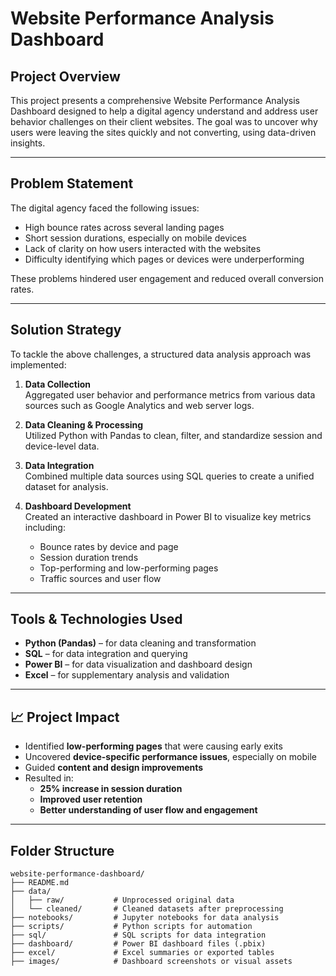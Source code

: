 # Website Performance Analysis Dashboard

##  Project Overview

This project presents a comprehensive Website Performance Analysis Dashboard designed to help a digital agency understand and address user behavior challenges on their client websites. The goal was to uncover why users were leaving the sites quickly and not converting, using data-driven insights.

---

## Problem Statement

The digital agency faced the following issues:
- High bounce rates across several landing pages
- Short session durations, especially on mobile devices
- Lack of clarity on how users interacted with the websites
- Difficulty identifying which pages or devices were underperforming

These problems hindered user engagement and reduced overall conversion rates.

---

## Solution Strategy

To tackle the above challenges, a structured data analysis approach was implemented:

1. **Data Collection**  
   Aggregated user behavior and performance metrics from various data sources such as Google Analytics and web server logs.

2. **Data Cleaning & Processing**  
   Utilized Python with Pandas to clean, filter, and standardize session and device-level data.

3. **Data Integration**  
   Combined multiple data sources using SQL queries to create a unified dataset for analysis.

4. **Dashboard Development**  
   Created an interactive dashboard in Power BI to visualize key metrics including:
   - Bounce rates by device and page
   - Session duration trends
   - Top-performing and low-performing pages
   - Traffic sources and user flow

---

## Tools & Technologies Used

- **Python (Pandas)** – for data cleaning and transformation  
- **SQL** – for data integration and querying  
- **Power BI** – for data visualization and dashboard design  
- **Excel** – for supplementary analysis and validation  

---

## 📈 Project Impact

- Identified **low-performing pages** that were causing early exits
- Uncovered **device-specific performance issues**, especially on mobile
- Guided **content and design improvements**
- Resulted in:
  - **25% increase in session duration**
  - **Improved user retention**
  - **Better understanding of user flow and engagement**

---

##  Folder Structure

```text
website-performance-dashboard/
├── README.md
├── data/
│   ├── raw/           # Unprocessed original data
│   └── cleaned/       # Cleaned datasets after preprocessing
├── notebooks/         # Jupyter notebooks for data analysis
├── scripts/           # Python scripts for automation
├── sql/               # SQL scripts for data integration
├── dashboard/         # Power BI dashboard files (.pbix)
├── excel/             # Excel summaries or exported tables
├── images/            # Dashboard screenshots or visual assets
